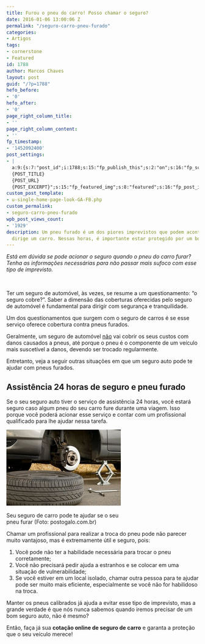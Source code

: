 ```yaml
---
title: Furou o pneu do carro! Posso chamar o seguro?
date: 2016-01-06 13:00:06 Z
permalink: "/seguro-carro-pneu-furado"
categories:
- Artigos
tags:
- cornerstone
- Featured
id: 1788
author: Marcos Chaves
layout: post
guid: "/?p=1788"
hefo_before:
- '0'
hefo_after:
- '0'
page_right_column_title:
- ''
page_right_column_content:
- ''
fp_timestamp:
- '1452092400'
post_settings:
- |
  a:9:{s:7:"post_id";i:1788;s:15:"fp_publish_this";s:2:"on";s:16:"fp_schedule_this";s:3:"yes";s:11:"fp_datetime";s:16:"2016/01/06 13:00";s:18:"fp_timezone_offset";s:3:"120";s:8:"msg_body";s:66:"Novo post no {SITE_NAME}
  {POST_TITLE}
  {POST_URL}
  {POST_EXCERPT}";s:15:"fp_featured_img";s:8:"featured";s:16:"fp_post_img_text";s:0:"";s:5:"pages";a:2:{i:0;s:3:"own";i:1;s:15:"520743491417556";}}
custom_post_template:
- u-single-home-page-look-GA-FB.php
custom_permalink:
- seguro-carro-pneu-furado
wpb_post_views_count:
- '1929'
description: Um pneu furado é um dos piores imprevistos que podem acontecer com quem
  dirige um carro. Nessas horas, é importante estar protegido por um bom seguro auto!
---
```


_Está em dúvida se pode acionar o seguro quando o pneu do carro furar? Tenha as informações necessárias para não passar mais sufoco com esse tipo de imprevisto._

&nbsp;

Ter um seguro de automóvel, às vezes, se resume a um questionamento: “o seguro cobre?”. Saber a dimensão das coberturas oferecidas pelo seguro de automóvel é fundamental para dirigir com segurança e tranquilidade.

Um dos questionamentos que surgem com o seguro de carros é se esse serviço oferece cobertura contra pneus furados.

Geralmente, um seguro de automóvel <u>não</u> vai cobrir os seus custos com danos causados a pneus, até porque o pneu é o componente de um veículo mais suscetível a danos, devendo ser trocado regularmente.

Entretanto, veja a seguir outras situações em que um seguro auto pode te ajudar com pneus furados.

## **Assistência 24 horas de seguro e pneu furado**

Se o seu seguro auto tiver o serviço de assistência 24 horas, você estará seguro caso algum pneu do seu carro fure durante uma viagem. Isso porque você poderá acionar esse serviço e contar com um profissional qualificado para lhe ajudar nessa tarefa.

<div id="attachment_2019" style="width: 310px" class="wp-caption alignright">
  <img class="wp-image-2019 size-medium" src="/wp-content/uploads/2016/01/seguro-pneu-estepe-300x199.jpg" alt="Seguro de carro cobre pneu estepe?" width="300" height="199" />
  
  <p class="wp-caption-text">
    Seu seguro de carro pode te ajudar se o seu pneu furar (Foto: postogalo.com.br)
  </p>
</div>

Chamar um profissional para realizar a troca do pneu pode não parecer muito vantajoso, mas é extremamente útil e seguro, pois:

  1. Você pode não ter a habilidade necessária para trocar o pneu corretamente;
  2. Você não precisará pedir ajuda a estranhos e se colocar em uma situação de vulnerabilidade;
  3. Se você estiver em um local isolado, chamar outra pessoa para te ajudar pode ser muito mais eficiente, especialmente se você não for habilidoso na troca.

Manter os pneus calibrados já ajuda a evitar esse tipo de imprevisto, mas a grande verdade é que nós nunca sabemos quando iremos precisar de um bom seguro auto, não é mesmo?

Então, faça já sua **cotação online de seguro de carro** e garanta a proteção que o seu veículo merece!